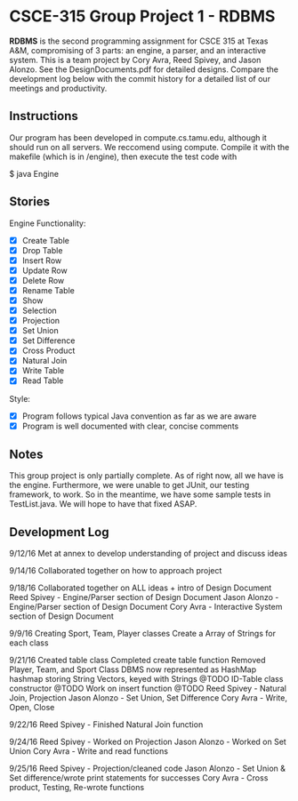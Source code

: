 # CSCE-315 Group Project 1 - RDBMS

**RDBMS** is the second programming assignment for CSCE 315 at Texas A&M, compromising of 3 parts: an engine, a parser, and an interactive system. This is a team project by Cory Avra, Reed Spivey, and Jason Alonzo. See the DesignDocuments.pdf for detailed designs. Compare the development log below with the commit history for a detailed list of our meetings and productivity.

## Instructions
Our program has been developed in compute.cs.tamu.edu, although it should run on all servers. We reccomend using compute. Compile it with the makefile (which is in /engine), then execute the test code with 

$ java Engine

## Stories

Engine Functionality: 

- [x] Create Table
- [x] Drop Table
- [x] Insert Row
- [x] Update Row
- [x] Delete Row
- [x] Rename Table
- [x] Show
- [x] Selection
- [x] Projection
- [x] Set Union
- [x] Set Difference
- [x] Cross Product
- [x] Natural Join
- [x] Write Table
- [x] Read Table

Style:

- [x] Program follows typical Java convention as far as we are aware
- [x] Program is well documented with clear, concise comments

## Notes
This group project is only partially complete. As of right now, all we have is the engine. Furthermore, we were unable to get JUnit, our testing framework, to work. So in the meantime, we have some sample tests in TestList.java. We will hope to have that fixed ASAP.

## Development Log

9/12/16
Met at annex to develop understanding of project and discuss ideas

9/14/16
Collaborated together on how to approach project

9/18/16
Collaborated together on ALL ideas + intro of Design Document
Reed Spivey - Engine/Parser section of Design Document
Jason Alonzo - Engine/Parser section of Design Document 
Cory Avra - Interactive System section of Design Document

9/9/16
Creating Sport, Team, Player classes
Create a Array of Strings for each class

9/21/16
Created table class
Completed create table function
Removed Player, Team, and Sport Class
DBMS now represented as HashMap hashmap storing String Vectors, keyed with Strings
@TODO ID-Table class constructor
@TODO Work on insert function
@TODO Reed Spivey - Natural Join, Projection
      Jason Alonzo - Set Union, Set Difference
      Cory Avra - Write, Open, Close

9/22/16
Reed Spivey - Finished Natural Join function

9/24/16
Reed Spivey - Worked on Projection
Jason Alonzo - Worked on Set Union
Cory Avra - Write and read functions

9/25/16
Reed Spivey - Projection/cleaned code
Jason Alonzo - Set Union & Set difference/wrote print statements for successes
Cory Avra - Cross product, Testing, Re-wrote functions